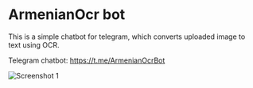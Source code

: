# ArmenianOcr bot 

This is a simple chatbot for telegram, which converts uploaded image to text using OCR.

Telegram chatbot: https://t.me/ArmenianOcrBot

![Screenshot 1](https://i.imgur.com/2zi0775.png)